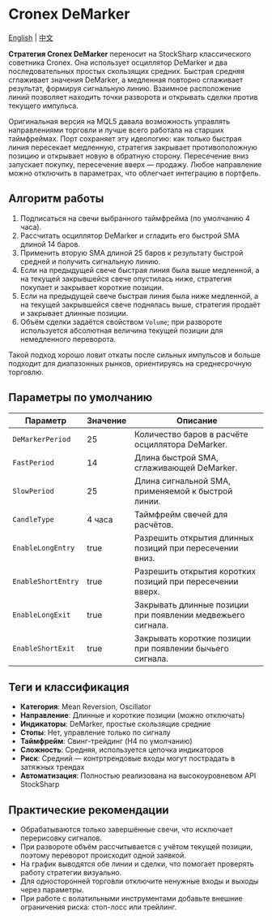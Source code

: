 # Cronex DeMarker
[English](README.md) | [中文](README_cn.md)

**Стратегия Cronex DeMarker** переносит на StockSharp классического советника Cronex. Она использует осциллятор DeMarker и два последовательных простых скользящих средних. Быстрая средняя сглаживает значения DeMarker, а медленная повторно сглаживает результат, формируя сигнальную линию. Взаимное расположение линий позволяет находить точки разворота и открывать сделки против текущего импульса.

Оригинальная версия на MQL5 давала возможность управлять направлениями торговли и лучше всего работала на старших таймфреймах. Порт сохраняет эту идеологию: как только быстрая линия пересекает медленную, стратегия закрывает противоположную позицию и открывает новую в обратную сторону. Пересечение вниз запускает покупку, пересечение вверх — продажу. Любое направление можно отключить в параметрах, что облегчает интеграцию в портфель.

## Алгоритм работы

1. Подписаться на свечи выбранного таймфрейма (по умолчанию 4 часа).
2. Рассчитать осциллятор DeMarker и сгладить его быстрой SMA длиной 14 баров.
3. Применить вторую SMA длиной 25 баров к результату быстрой средней и получить сигнальную линию.
4. Если на предыдущей свече быстрая линия была выше медленной, а на текущей закрывшейся свече опустилась ниже, стратегия покупает и закрывает короткие позиции.
5. Если на предыдущей свече быстрая линия была ниже медленной, а на текущей закрывшейся свече поднялась выше, стратегия продаёт и закрывает длинные позиции.
6. Объём сделки задаётся свойством `Volume`; при развороте используется абсолютная величина текущей позиции для немедленного переворота.

Такой подход хорошо ловит откаты после сильных импульсов и больше подходит для диапазонных рынков, ориентируясь на среднесрочную торговлю.

## Параметры по умолчанию

| Параметр | Значение | Описание |
|----------|----------|----------|
| `DeMarkerPeriod` | 25 | Количество баров в расчёте осциллятора DeMarker. |
| `FastPeriod` | 14 | Длина быстрой SMA, сглаживающей DeMarker. |
| `SlowPeriod` | 25 | Длина сигнальной SMA, применяемой к быстрой линии. |
| `CandleType` | 4 часа | Таймфрейм свечей для расчётов. |
| `EnableLongEntry` | true | Разрешить открытия длинных позиций при пересечении вниз. |
| `EnableShortEntry` | true | Разрешить открытия коротких позиций при пересечении вверх. |
| `EnableLongExit` | true | Закрывать длинные позиции при появлении медвежьего сигнала. |
| `EnableShortExit` | true | Закрывать короткие позиции при появлении бычьего сигнала. |

## Теги и классификация

- **Категория**: Mean Reversion, Oscillator
- **Направление**: Длинные и короткие позиции (можно отключать)
- **Индикаторы**: DeMarker, простые скользящие средние
- **Стопы**: Нет, управление только по сигналу
- **Таймфрейм**: Свинг-трейдинг (H4 по умолчанию)
- **Сложность**: Средняя, используется цепочка индикаторов
- **Риск**: Средний — контртрендовые входы могут пострадать в затяжных трендах
- **Автоматизация**: Полностью реализована на высокоуровневом API StockSharp

## Практические рекомендации

- Обрабатываются только завершённые свечи, что исключает перерисовку сигналов.
- При развороте объём рассчитывается с учётом текущей позиции, поэтому переворот происходит одной заявкой.
- На график выводятся обе линии и сделки, что помогает проверять работу стратегии визуально.
- Для односторонней торговли отключите ненужные входы и выходы через параметры.
- При работе с волатильными инструментами добавьте внешние ограничения риска: стоп-лосс или трейлинг.
